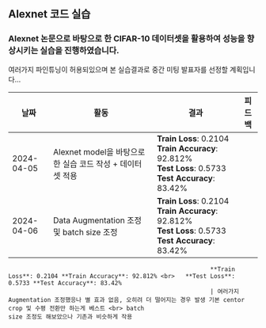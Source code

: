 ## Alexnet 코드 실습

### Alexnet 논문으로 바탕으로 한 CIFAR-10 데이터셋을 활용하여 성능을 향상시키는 실습을 진행하였습니다.

여러가지 파인튜닝이 허용되있으며 본 실습결과로 중간 미팅 발표자를 선정할 계획입니다... 


| 날짜        | 활동                                | 결과                                           | 피드백                                           |
|-------------|-------------------------------------|-------------------------------------------------|-------------------------------------------------|
| 2024-04-05  | Alexnet model을 바탕으로한 실습 코드 작성 + 데이터셋 적용 |**Train Loss**: 0.2104 **Train Accuracy**: 92.812% <br>   **Test Loss**: 0.5733 **Test Accuracy**: 83.42% |
| 2024-04-06  | Data Augmentation 조정 및 batch size 조정 |**Train Loss**: 0.2104 **Train Accuracy**: 92.812% <br> **Test Loss**: 0.5733 **Test Accuracy**: 83.42% <br>
                                                             **Train Loss**: 0.2104 **Train Accuracy**: 92.812% <br>   **Test Loss**: 0.5733 **Test Accuracy**: 83.42% 
                                                             | 여러가지 Augmentation 조정했응나 별 효과 없음, 오히려 더 떨어지는 경우 발생 기본 centor crop 및 수평 전환만 하는게 베스트 <br> batch                                                                   size 조정도 해보았으나 기존과 비슷하게 작용


